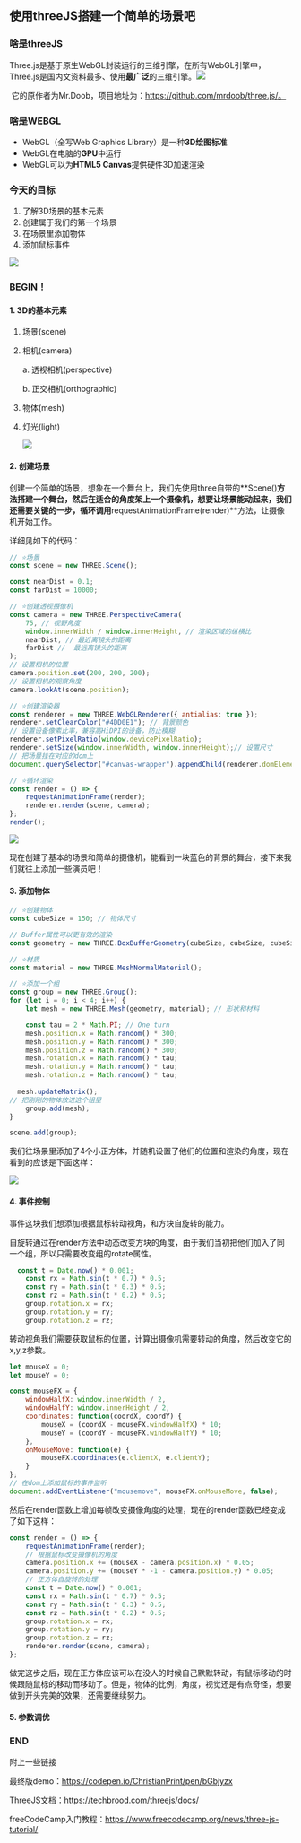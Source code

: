 ## 使用threeJS搭建一个简单的场景吧

### 啥是threeJS

​	Three.js是基于原生WebGL封装运行的三维引擎，在所有WebGL引擎中，Three.js是国内文资料最多、使用**最广泛**的三维引擎。![](http://image.cocoroise.cn/blog/20220221180120.png)

​    它的原作者为Mr.Doob，项目地址为：https://github.com/mrdoob/three.js/。

### 啥是WEBGL

- WebGL（全写Web Graphics Library）是一种**3D绘图标准**
- WebGL在电脑的**GPU**中运行
- WebGL可以为**HTML5 Canvas**提供硬件3D加速渲染

### 今天的目标

1. 了解3D场景的基本元素
2. 创建属于我们的第一个场景
3. 在场景里添加物体
4. 添加鼠标事件

![](http://image.cocoroise.cn/blog/20220221173129.png)

### BEGIN！

#### 1. 3D的基本元素

1. 场景(scene)

2. 相机(camera)

   a. 透视相机(perspective)

   b. 正交相机(orthographic)

3. 物体(mesh)

4. 灯光(light)

   ![](http://image.cocoroise.cn/blog/20220221181929.png)

#### 2. 创建场景

创建一个简单的场景，想象在一个舞台上，我们先使用three自带的**Scene()**方法搭建一个舞台，然后在适合的角度架上一个摄像机，想要让场景能动起来，我们还需要关键的一步，循环调用**requestAnimationFrame(render)**方法，让摄像机开始工作。

详细见如下的代码：

```javascript
// ⭐️场景
const scene = new THREE.Scene();

const nearDist = 0.1;
const farDist = 10000;

// ⭐️创建透视摄像机
const camera = new THREE.PerspectiveCamera(
	75, // 视野角度
	window.innerWidth / window.innerHeight, // 渲染区域的纵横比
	nearDist, // 最近离镜头的距离
	farDist //  最远离镜头的距离
);
// 设置相机的位置
camera.position.set(200, 200, 200);
// 设置相机的观察角度
camera.lookAt(scene.position); 

// ⭐️创建渲染器
const renderer = new THREE.WebGLRenderer({ antialias: true });
renderer.setClearColor("#4DD0E1"); // 背景颜色
// 设置设备像素比率，兼容高HiDPI的设备，防止模糊
renderer.setPixelRatio(window.devicePixelRatio); 
renderer.setSize(window.innerWidth, window.innerHeight);// 设置尺寸
// 把场景挂在对应的dom上
document.querySelector("#canvas-wrapper").appendChild(renderer.domElement);

// ⭐️循环渲染
const render = () => {
	requestAnimationFrame(render);
	renderer.render(scene, camera);
};
render();
```

![](http://image.cocoroise.cn/blog/20220221114217.png)

现在创建了基本的场景和简单的摄像机，能看到一块蓝色的背景的舞台，接下来我们就往上添加一些演员吧！

#### 3. 添加物体

```javascript
// ⭐️创建物体
const cubeSize = 150; // 物体尺寸

// Buffer属性可以更有效的渲染
const geometry = new THREE.BoxBufferGeometry(cubeSize, cubeSize, cubeSize); 

// ⭐️材质
const material = new THREE.MeshNormalMaterial();

// ⭐️添加一个组
const group = new THREE.Group();
for (let i = 0; i < 4; i++) {
	let mesh = new THREE.Mesh(geometry, material); // 形状和材料

	const tau = 2 * Math.PI; // One turn
	mesh.position.x = Math.random() * 300;
	mesh.position.y = Math.random() * 300;
	mesh.position.z = Math.random() * 300;
	mesh.rotation.x = Math.random() * tau;
	mesh.rotation.y = Math.random() * tau;
	mesh.rotation.z = Math.random() * tau;
  
  mesh.updateMatrix();
// 把刚刚的物体放进这个组里
	group.add(mesh);
}

scene.add(group);
```

我们往场景里添加了4个小正方体，并随机设置了他们的位置和渲染的角度，现在看到的应该是下面这样：

![](http://image.cocoroise.cn/blog/20220221153615.png)

#### 4. 事件控制

事件这块我们想添加根据鼠标转动视角，和方块自旋转的能力。

自旋转通过在render方法中动态改变方块的角度，由于我们当初把他们加入了同一个组，所以只需要改变组的rotate属性。

```javascript
  const t = Date.now() * 0.001;
	const rx = Math.sin(t * 0.7) * 0.5;
	const ry = Math.sin(t * 0.3) * 0.5;
	const rz = Math.sin(t * 0.2) * 0.5;
	group.rotation.x = rx;
	group.rotation.y = ry;
	group.rotation.z = rz;
```

转动视角我们需要获取鼠标的位置，计算出摄像机需要转动的角度，然后改变它的x,y,z参数。

```javascript
let mouseX = 0;
let mouseY = 0;

const mouseFX = {
	windowHalfX: window.innerWidth / 2,
	windowHalfY: window.innerHeight / 2,
	coordinates: function(coordX, coordY) {
		mouseX = (coordX - mouseFX.windowHalfX) * 10;
		mouseY = (coordY - mouseFX.windowHalfY) * 10;
	},
	onMouseMove: function(e) {
		mouseFX.coordinates(e.clientX, e.clientY);
	}
};
// 在dom上添加鼠标的事件监听
document.addEventListener("mousemove", mouseFX.onMouseMove, false);
```

然后在render函数上增加每帧改变摄像角度的处理，现在的render函数已经变成了如下这样：

```javascript
const render = () => {
	requestAnimationFrame(render);
	// 根据鼠标改变摄像机的角度
	camera.position.x += (mouseX - camera.position.x) * 0.05;
	camera.position.y += (mouseY * -1 - camera.position.y) * 0.05;
	// 正方体自旋转的处理
	const t = Date.now() * 0.001;
	const rx = Math.sin(t * 0.7) * 0.5;
	const ry = Math.sin(t * 0.3) * 0.5;
	const rz = Math.sin(t * 0.2) * 0.5;
	group.rotation.x = rx;
	group.rotation.y = ry;
	group.rotation.z = rz;
	renderer.render(scene, camera);
};
```

做完这步之后，现在正方体应该可以在没人的时候自己默默转动，有鼠标移动的时候跟随鼠标的移动而移动了。但是，物体的比例，角度，视觉还是有点奇怪，想要做到开头完美的效果，还需要继续努力。

#### 5. 参数调优



### END

附上一些链接

最终版demo：https://codepen.io/ChristianPrint/pen/bGbjyzx

ThreeJS文档：https://techbrood.com/threejs/docs/

freeCodeCamp入门教程：https://www.freecodecamp.org/news/three-js-tutorial/